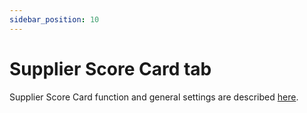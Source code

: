 ```yaml
---
sidebar_position: 10
---
```


# Supplier Score Card tab

Supplier Score Card function and general settings are described [here](../../supplier-score-card.md).
